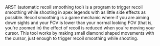 ARST (automatic recoil smoothing tool) is a program to  trigger recoil smoothing while shooting in apex legends with as little side effects as possible. Recoil smoothing is a game mechanic where if you are aiming down sights and your FOV is lower than your normal looking FOV (that is, you're zoomed in) the effect of recoil is reduced when you're moving your cursor. This tool works by making small diamond shaped movements with the cursor, just enough to trigger recoil smoothing while shooting.